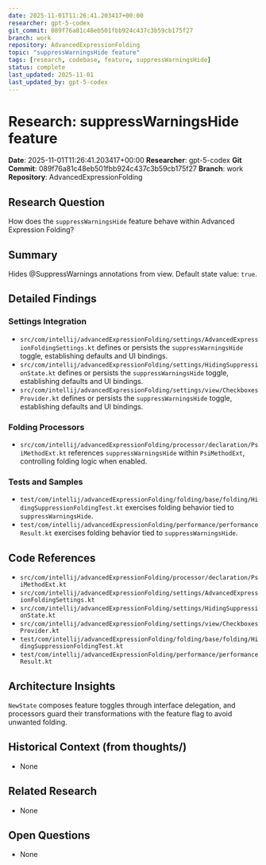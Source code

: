 ```yaml
---
date: 2025-11-01T11:26:41.203417+00:00
researcher: gpt-5-codex
git_commit: 089f76a81c48eb501fbb924c437c3b59cb175f27
branch: work
repository: AdvancedExpressionFolding
topic: "suppressWarningsHide feature"
tags: [research, codebase, feature, suppressWarningsHide]
status: complete
last_updated: 2025-11-01
last_updated_by: gpt-5-codex
---
```


# Research: suppressWarningsHide feature

**Date**: 2025-11-01T11:26:41.203417+00:00
**Researcher**: gpt-5-codex
**Git Commit**: 089f76a81c48eb501fbb924c437c3b59cb175f27
**Branch**: work
**Repository**: AdvancedExpressionFolding

## Research Question
How does the `suppressWarningsHide` feature behave within Advanced Expression Folding?

## Summary
Hides @SuppressWarnings annotations from view. Default state value: `true`.

## Detailed Findings
### Settings Integration
- `src/com/intellij/advancedExpressionFolding/settings/AdvancedExpressionFoldingSettings.kt` defines or persists the `suppressWarningsHide` toggle, establishing defaults and UI bindings.
- `src/com/intellij/advancedExpressionFolding/settings/HidingSuppressionState.kt` defines or persists the `suppressWarningsHide` toggle, establishing defaults and UI bindings.
- `src/com/intellij/advancedExpressionFolding/settings/view/CheckboxesProvider.kt` defines or persists the `suppressWarningsHide` toggle, establishing defaults and UI bindings.

### Folding Processors
- `src/com/intellij/advancedExpressionFolding/processor/declaration/PsiMethodExt.kt` references `suppressWarningsHide` within `PsiMethodExt`, controlling folding logic when enabled.

### Tests and Samples
- `test/com/intellij/advancedExpressionFolding/folding/base/folding/HidingSuppressionFoldingTest.kt` exercises folding behavior tied to `suppressWarningsHide`.
- `test/com/intellij/advancedExpressionFolding/performance/performanceResult.kt` exercises folding behavior tied to `suppressWarningsHide`.

## Code References
- `src/com/intellij/advancedExpressionFolding/processor/declaration/PsiMethodExt.kt`
- `src/com/intellij/advancedExpressionFolding/settings/AdvancedExpressionFoldingSettings.kt`
- `src/com/intellij/advancedExpressionFolding/settings/HidingSuppressionState.kt`
- `src/com/intellij/advancedExpressionFolding/settings/view/CheckboxesProvider.kt`
- `test/com/intellij/advancedExpressionFolding/folding/base/folding/HidingSuppressionFoldingTest.kt`
- `test/com/intellij/advancedExpressionFolding/performance/performanceResult.kt`

## Architecture Insights
`NewState` composes feature toggles through interface delegation, and processors guard their transformations with the feature flag to avoid unwanted folding.

## Historical Context (from thoughts/)
- None

## Related Research
- None

## Open Questions
- None
